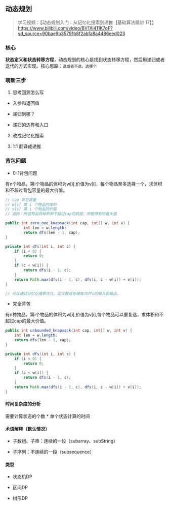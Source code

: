 ## 动态规划

> 学习视频：【动态规划入门：从记忆化搜索到递推【基础算法精讲 17】】https://www.bilibili.com/video/BV1Xj411K7oF?vd_source=90bae9b35791b8f2abfa8a4486eed023

### 核心

**状态定义和状态转移方程**，动态规划的核心是找到状态转移方程，然后用递归或者迭代的方式实现。核心思路：`选或者不选，选哪个`

### 萌新三步

1. 思考回溯怎么写

- 入参和返回值

- 递归到哪？

- 递归的边界和入口

2. 改成记忆化搜索

3. 1:1 翻译成递推

### 背包问题

- 0-1背包问题

有n个物品，第i个物品的体积为w[i],价值为v[i]，每个物品至多选择一个，求体积和不超过背包容量的最大价值。


```java
// cap 背包容量
// w[i] 第 i 个物品的体积
// v[i] 第 i 个物品的价值
// 返回：所选物品的体积和不超过cap的前提，所能得到的最大值

public int zero_one_knapsack(int cap, int[] w, int v) {
        int len = w.length;
        return dfs(len - 1, cap);
}

private int dfs(int i, int c) {
    if (i < 0) {
        return 0;
    }
    if (c < w[i]) {
        return dfs(i - 1, c);
    }
    return Math.max(dfs(i - 1, c), dfs(i, c - w[i]) + v[i]);
}

// 可以通过记忆化搜索优化，定义数组存储每次dfs的输入和输出。
```

- 完全背包

有n种物品，第i个物品的体积为w[i],价值为v[i],每个物品可以重复选，求体积和不超过cap的最大价值。

```java
public int unbounded_knapsack(int cap, int[] w, int v) {
    int len = w.length;
    return dfs(len - 1, cap);
}

private int dfs(int i, int c) {
    if (i < 0) {
        return 0;
    }
    if (c < w[i]) {
        return dfs(i - 1, c);
    }
    return Math.max(dfs(i - 1, c), dfs(i, c - w[i]) + v[i]);
}
```

#### 时间复杂度的分析

需要计算状态的个数 * 单个状态计算的时间

#### 术语解释（默认情况）

- 子数组、子串：连续的一段（subarray、subString）

- 子序列：不连续的一段（subsequence）

#### 类型

- 状态机DP

- 区间DP

- 树形DP